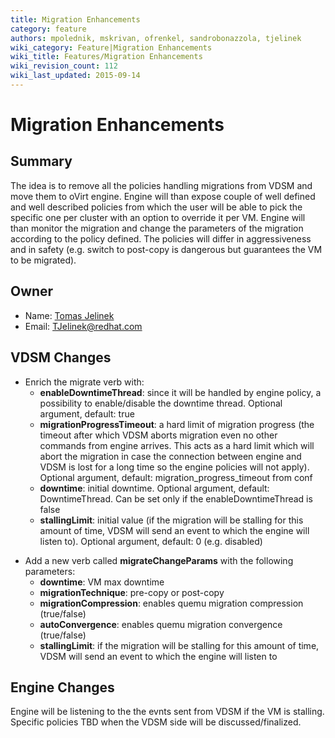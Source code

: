 ```yaml
---
title: Migration Enhancements
category: feature
authors: mpolednik, mskrivan, ofrenkel, sandrobonazzola, tjelinek
wiki_category: Feature|Migration Enhancements
wiki_title: Features/Migration Enhancements
wiki_revision_count: 112
wiki_last_updated: 2015-09-14
---
```


# Migration Enhancements

## Summary

The idea is to remove all the policies handling migrations from VDSM and move them to oVirt engine. Engine will than expose couple of well defined and well described policies from which the user will be able to pick the specific one per cluster with an option to override it per VM. Engine will than monitor the migration and change the parameters of the migration according to the policy defined. The policies will differ in aggressiveness and in safety (e.g. switch to post-copy is dangerous but guarantees the VM to be migrated).

## Owner

*   Name: [Tomas Jelinek](User:TJelinek)
*   Email: <TJelinek@redhat.com>

## VDSM Changes

*   Enrich the migrate verb with:
    -   **enableDowntimeThread**: since it will be handled by engine policy, a possibility to enable/disable the downtime thread. Optional argument, default: true
    -   **migrationProgressTimeout**: a hard limit of migration progress (the timeout after which VDSM aborts migration even no other commands from engine arrives. This acts as a hard limit which will abort the migration in case the connection between engine and VDSM is lost for a long time so the engine policies will not apply). Optional argument, default: migration_progress_timeout from conf
    -   **downtime**: initial downtime. Optional argument, default: DowntimeThread. Can be set only if the enableDowntimeThread is false
    -   **stallingLimit**: initial value (if the migration will be stalling for this amount of time, VDSM will send an event to which the engine will listen to). Optional argument, default: 0 (e.g. disabled)

<!-- -->

*   Add a new verb called **migrateChangeParams** with the following parameters:
    -   **downtime**: VM max downtime
    -   **migrationTechnique**: pre-copy or post-copy
    -   **migrationCompression**: enables quemu migration compression (true/false)
    -   **autoConvergence**: enables quemu migration convergence (true/false)
    -   **stallingLimit**: if the migration will be stalling for this amount of time, VDSM will send an event to which the engine will listen to

## Engine Changes

Engine will be listening to the the evnts sent from VDSM if the VM is stalling. Specific policies TBD when the VDSM side will be discussed/finalized.
